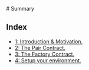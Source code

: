 ‌# Summary​

## Index

* [1: Introduction & Motivation.](1_introduction_and_motivation.md)
* [2: The Pair Contract.](2_the_pair_contract.md)   
* [3: The Factory Contract.](1_the_factory_contract.md)   
* [4: Setup your environment.](4_setup.md)       
